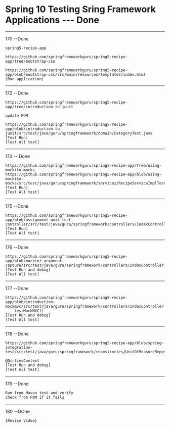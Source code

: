 # Spring 10 Testing Sring Framework Applications  --- Done
---------
170  --Done
```
spring5-recipe-app

https://github.com/springframeworkguru/spring5-recipe-app/tree/bootstrap-css

https://github.com/springframeworkguru/spring5-recipe-app/blob/bootstrap-css/src/main/resources/templates/index.html
[Run application]
```

---------
172  --Done
```
https://github.com/springframeworkguru/spring5-recipe-app/tree/introduction-to-junit

update POM

https://github.com/springframeworkguru/spring5-recipe-app/blob/introduction-to-junit/src/test/java/guru/springframework/domain/CategoryTest.java
[Test Run]
[Test All test]
```
---------
173 -- Done
```
https://github.com/springframeworkguru/spring5-recipe-app/tree/using-mockito-mocks
https://github.com/springframeworkguru/spring5-recipe-app/blob/using-mockito-mocks/src/test/java/guru/springframework/services/RecipeServiceImplTest.java
[Test Run]
[Test All test]

```
---------
175 --Done
```
https://github.com/springframeworkguru/spring5-recipe-app/blob/assignment-unit-test-controller/src/test/java/guru/springframework/controllers/IndexControllerTest.java
[Test Run]
[Test All test]

```
---------
176 --Done
```
https://github.com/springframeworkguru/spring5-recipe-app/blob/mockiot-argument-capture/src/test/java/guru/springframework/controllers/IndexControllerTest.java
[Test Run and debug]
[Test All test]

```
---------
177  --Done
```
https://github.com/springframeworkguru/spring5-recipe-app/blob/introduction-mockmvc/src/test/java/guru/springframework/controllers/IndexControllerTest.java
    testMockMVC()
[Test Run and debug]
[Test All test]
```
---------
178 --Done
```
https://github.com/springframeworkguru/spring5-recipe-app/blob/spring-integration-test/src/test/java/guru/springframework/repositories/UnitOfMeasureRepositoryIT.java

@DirtiesContext
[Test Run and debug]
[Test All test]
```
---------
179  --Done
```
Run from Maven test and verify
check from POM if it fails
```
---------
180  --DOne
```
{Revise Video}

